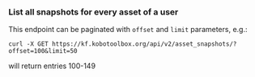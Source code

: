 ### List all snapshots for every asset of a user

This endpoint can be paginated with `offset` and `limit` parameters, e.g.:

```shell
curl -X GET https://kf.kobotoolbox.org/api/v2/asset_snapshots/?offset=100&limit=50
```

will return entries 100-149
